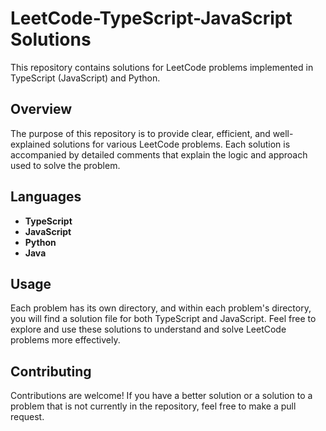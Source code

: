 # LeetCode-TypeScript-JavaScript Solutions

This repository contains solutions for LeetCode problems implemented in TypeScript (JavaScript) and Python.

## Overview

The purpose of this repository is to provide clear, efficient, and well-explained solutions for various LeetCode problems. Each solution is accompanied by detailed comments that explain the logic and approach used to solve the problem.

## Languages

- **TypeScript**
- **JavaScript**
- **Python**
- **Java**

## Usage

Each problem has its own directory, and within each problem's directory, you will find a solution file for both TypeScript and JavaScript. Feel free to explore and use these solutions to understand and solve LeetCode problems more effectively.

## Contributing

Contributions are welcome! If you have a better solution or a solution to a problem that is not currently in the repository, feel free to make a pull request.
